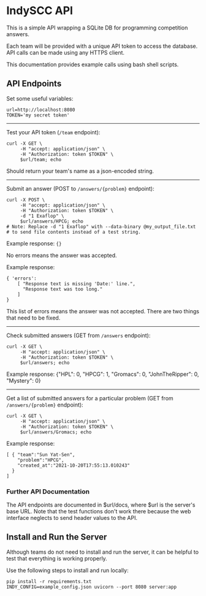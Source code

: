 # IndySCC API

This is a simple API wrapping a SQLite DB for programming
competition answers.

Each team will be provided with a unique API token
to access the database.  API calls can be made
using any HTTPS client.

This documentation provides example calls using bash
shell scripts.

## API Endpoints

Set some useful variables:
```
url=http://localhost:8080
TOKEN='my secret token'
```

---

Test your API token (`/team` endpoint):
```
curl -X GET \
     -H "accept: application/json" \
     -H "Authorization: token $TOKEN" \
     $url/team; echo
```
Should return your team's name as a json-encoded string.

---

Submit an answer (POST to `/answers/{problem}` endpoint):
```
curl -X POST \
     -H "accept: application/json" \
     -H "Authorization: token $TOKEN" \
     -d "1 Exaflop" \
     $url/answers/HPCG; echo
# Note: Replace -d "1 Exaflop" with --data-binary @my_output_file.txt
# to send file contents instead of a test string.
```

Example response: `{}`

No errors means the answer was accepted.

Example response:
```
{ 'errors':
    [ "Response text is missing 'Date:' line.",
      "Response text was too long."
    ]
}
```

This list of errors means the answer was not accepted.
There are two things that need to be fixed.

---

Check submitted answers (GET from `/answers` endpoint):
```
curl -X GET \
     -H "accept: application/json" \
     -H "Authorization: token $TOKEN" \
     $url/answers; echo
```

Example response:
{"HPL": 0, "HPCG": 1, "Gromacs": 0, "JohnTheRipper": 0, "Mystery": 0}

---

Get a list of submitted answers for
a particular problem (GET from `/answers/{problem}` endpoint):
```
curl -X GET \
     -H "accept: application/json" \
     -H "Authorization: token $TOKEN" \
     $url/answers/Gromacs; echo
```

Example response:
```
[ { "team":"Sun Yat-Sen",
    "problem":"HPCG",
    "created_at":"2021-10-20T17:55:13.010243"
  }
]
```

### Further API Documentation

The API endpoints are documented in $url/docs,
where $url is the server's base URL.  Note that the
test functions don't work there because the web interface
neglects to send header values to the API.


## Install and Run the Server

Although teams do not need to install and run the server,
it can be helpful to test that everything is working properly.

Use the following steps to install and run locally:
```
pip install -r requirements.txt
INDY_CONFIG=example_config.json uvicorn --port 8080 server:app
```


